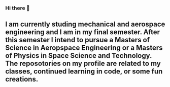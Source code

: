 ### Hi there 👋

## I am currently studing mechanical and aerospace engineering and I am in my final semester. After this semester I intend to pursue a Masters of Science in Aeropspace Engineering or a Masters of Physics in Space Science and Technology. The reposotories on my profile are related to my classes, continued learning in code, or some fun creations.
<!--
**billydolan/billydolan** is a ✨ _special_ ✨ repository because its `README.md` (this file) appears on your GitHub profile.

Here are some ideas to get you started:

- 🔭 I’m currently working on ...
- 🌱 I’m currently learning ...
- 👯 I’m looking to collaborate on ...
- 🤔 I’m looking for help with ...
- 💬 Ask me about ...
- 📫 How to reach me: ...
- 😄 Pronouns: ...
- ⚡ Fun fact: ...
-->
